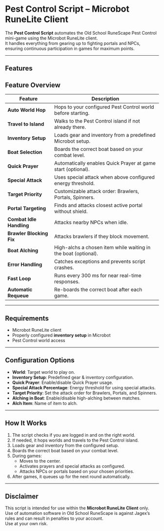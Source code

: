 # Pest Control Script – Microbot RuneLite Client

The **Pest Control Script** automates the Old School RuneScape Pest Control mini-game using the Microbot RuneLite client.  
It handles everything from gearing up to fighting portals and NPCs, ensuring continuous participation in games for maximum points.

---

## Features

## Feature Overview

| Feature                   | Description                                                                 |
|---------------------------|-----------------------------------------------------------------------------|
| **Auto World Hop**        | Hops to your configured Pest Control world before starting.                 |
| **Travel to Island**      | Walks to the Pest Control island if not already there.                      |
| **Inventory Setup**       | Loads gear and inventory from a predefined Microbot setup.                  |
| **Boat Selection**        | Boards the correct boat based on your combat level.                         |
| **Quick Prayer**          | Automatically enables Quick Prayer at game start (optional).                |
| **Special Attack**        | Uses special attack when above configured energy threshold.                  |
| **Target Priority**       | Customizable attack order: Brawlers, Portals, Spinners.                      |
| **Portal Targeting**      | Finds and attacks closest active portal without shield.                      |
| **Combat Idle Handling**  | Attacks nearby NPCs when idle.                                               |
| **Brawler Blocking Fix**  | Attacks brawlers if they block movement.                                     |
| **Boat Alching**          | High-alchs a chosen item while waiting in the boat (optional).               |
| **Error Handling**        | Catches exceptions and prevents script crashes.                              |
| **Fast Loop**             | Runs every 300 ms for near real-time responses.                              |
| **Automatic Requeue**     | Re-boards the correct boat after each game.                                  |


---

## Requirements
- Microbot RuneLite client
- Properly configured **inventory setup** in Microbot
- Pest Control world access

---

## Configuration Options
- **World**: Target world to play on.
- **Inventory Setup**: Predefined gear & inventory configuration.
- **Quick Prayer**: Enable/disable Quick Prayer usage.
- **Special Attack Percentage**: Energy threshold for using special attacks.
- **Target Priority**: Set the attack order for Brawlers, Portals, and Spinners.
- **Alching in Boat**: Enable/disable high-alching between matches.
- **Alch Item**: Name of item to alch.

---

## How It Works
1. The script checks if you are logged in and on the right world.
2. If needed, it hops worlds and travels to the Pest Control island.
3. Loads gear and inventory from the configured setup.
4. Boards the correct boat based on your combat level.
5. During games:
    - Moves to the center.
    - Activates prayers and special attacks as configured.
    - Attacks NPCs or portals based on your chosen priorities.
6. After games, it queues up for the next round automatically.

---

## Disclaimer
This script is intended for use within the **Microbot RuneLite Client** only.  
Use of automation software in Old School RuneScape is against Jagex’s rules and can result in penalties to your account.  
Use at your own risk.

